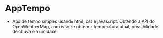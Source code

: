 # AppTempo

- App de tempo simples usando html, css e javascript. Obtendo a API do OpenWeatherMap, com isso se obtem a temperatura atual, possibilidade de chuva e a umidade.
